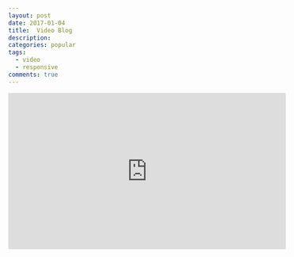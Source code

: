 ```yaml
---
layout: post
date: 2017-01-04
title:  Video Blog
description: 
categories: popular
tags: 
  - video
  - responsive
comments: true
---
```



<div class="videoWrapper">
  <iframe width="560" height="315" src="https://www.youtube.com/embed/ScMzIvxBSi4" frameborder="0" allowfullscreen></iframe>
</div>